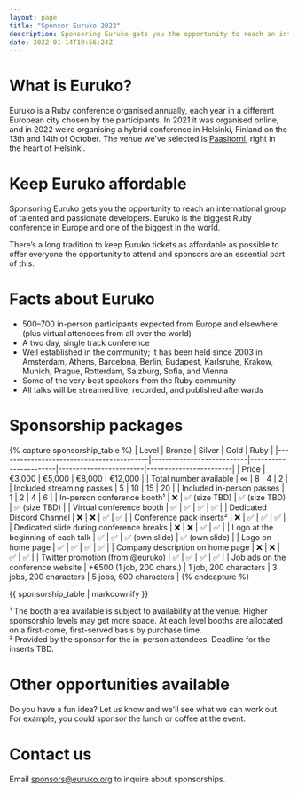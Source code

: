 ```yaml
---
layout: page
title: "Sponsor Euruko 2022"
description: Sponsoring Euruko gets you the opportunity to reach an international group of talented and passionate developers
date: 2022-01-14T19:56:24Z
---
```


# What is Euruko?

Euruko is a Ruby conference organised annually, each year in a different European city chosen by the participants. In 2021 it was organised online, and in 2022 we’re organising a hybrid conference in Helsinki, Finland on the 13th and 14th of October. The venue we’ve selected is [Paasitorni](https://www.paasitorni.fi/en/about-us/history/), right in the heart of Helsinki.

# Keep Euruko affordable

Sponsoring Euruko gets you the opportunity to reach an international group of talented and passionate developers. Euruko is the biggest Ruby conference in Europe and one of the biggest in the world.

There’s a long tradition to keep Euruko tickets as affordable as possible to offer everyone the opportunity to attend and sponsors are an essential part of this.


# Facts about Euruko

* 500–700 in-person participants expected from Europe and elsewhere (plus virtual attendees from all over the world)
* A two day, single track conference
* Well established in the community; it has been held since 2003 in Amsterdam, Athens, Barcelona, Berlin, Budapest, Karlsruhe, Krakow, Munich, Prague, Rotterdam, Salzburg, Sofia, and Vienna
* Some of the very best speakers from the Ruby community
* All talks will be streamed live, recorded, and published afterwards

# Sponsorship packages

{% capture sponsorship_table %}
| Level                                    | Bronze                    | Silver                | Gold                   | Ruby                   |
|------------------------------------------|---------------------------|-----------------------|------------------------|------------------------|
| Price                                    | €3,000                    | €5,000                | €8,000                 | €12,000                |
| Total number available                   | ∞                         | 8                     | 4                      | 2                      |
| Included streaming passes                | 5                         | 10                    | 15                     | 20                     |
| Included in-person passes                | 1                         | 2                     | 4                      | 6                      |
| In-person conference booth¹              | ❌                         | ✅ (size TBD)          | ✅ (size TBD)           | ✅ (size TBD)           |
| Virtual conference booth                 | ✅                         | ✅                     | ✅                      | ✅                      |
| Dedicated Discord Channel                | ❌                         | ❌                     | ✅                      | ✅                      |
| Conference pack inserts²                 | ❌                         | ✅                     | ✅                      | ✅                      |
| Dedicated slide during conference breaks | ❌                         | ❌                     | ✅                      | ✅                      |
| Logo at the beginning of each talk       | ✅                         | ✅                     | ✅ (own slide)          | ✅ (own slide)          |
| Logo on home page                        | ✅                         | ✅                     | ✅                      | ✅                      |
| Company description on home page         | ❌                         | ❌                     | ✅                      | ✅                      |
| Twitter promotion (from @euruko)         | ✅                         | ✅                     | ✅                      | ✅                      |
| Job ads on the conference website        | +€500 (1 job, 200 chars.) | 1 job, 200 characters | 3 jobs, 200 characters | 5 jobs, 600 characters |
{% endcapture %}

<div class="sponsorship-packages-table">
{{ sponsorship_table | markdownify }}
</div>

¹ The booth area available is subject to availability at the venue. Higher sponsorship levels may get more space. At each level booths are allocated on a first-come, first-served basis by purchase time.<br>
² Provided by the sponsor for the in-person attendees. Deadline for the inserts TBD.

# Other opportunities available

Do you have a fun idea? Let us know and we'll see what we can work out. For example, you could sponsor the lunch or coffee at the event.

# Contact us

Email [sponsors@euruko.org](mailto:sponsors@euruko.org) to inquire about sponsorships.
